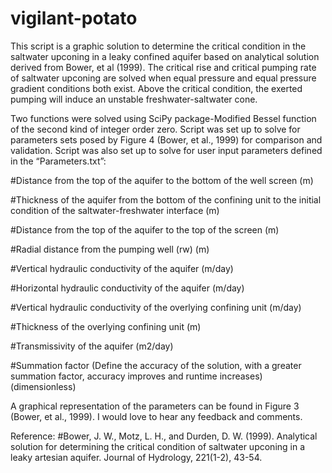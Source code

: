 # vigilant-potato

This script is a graphic solution to determine the critical condition in the saltwater upconing in a leaky confined aquifer based on analytical solution derived from Bower, et al (1999).  The critical rise and critical pumping rate of saltwater upconing are solved when equal pressure and equal pressure gradient conditions both exist.  Above the critical condition, the exerted pumping will induce an unstable freshwater-saltwater cone.

Two functions were solved using SciPy package-Modified Bessel function of the second kind of integer order zero.  Script was set up to solve for parameters sets posed by Figure 4 (Bower, et al., 1999) for comparison and validation.  Script was also set up to solve for user input parameters defined in the “Parameters.txt”:

#Distance from the top of the aquifer to the bottom of the well screen (m)

#Thickness of the aquifer from the bottom of the confining unit to the initial condition of the saltwater-freshwater interface (m)

#Distance from the top of the aquifer to the top of the screen (m)

#Radial distance from the pumping well (rw) (m)

#Vertical hydraulic conductivity of the aquifer (m/day)

#Horizontal hydraulic conductivity of the aquifer (m/day)

#Vertical hydraulic conductivity of the overlying confining unit (m/day)

#Thickness of the overlying confining unit (m)

#Transmissivity of the aquifer (m2/day)

#Summation factor (Define the accuracy of the solution, with a greater summation factor, accuracy improves and runtime increases) (dimensionless)

A graphical representation of the parameters can be found in Figure 3 (Bower, et al., 1999).  I would love to hear any feedback and comments.

Reference:
#Bower, J. W., Motz, L. H., and Durden, D. W. (1999). Analytical solution for determining the critical condition of saltwater upconing in a leaky artesian aquifer. Journal of Hydrology, 221(1-2), 43-54.
